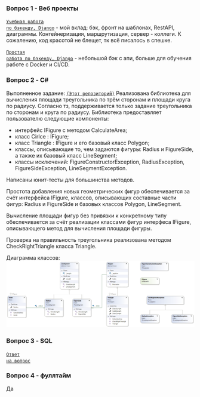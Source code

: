 ### Вопрос 1 - Веб проекты
<code>[Учебная работа по бэкенду, Django](https://github.com/mshat/web_project)</code> - мой вклад: бэк, фронт на шаблонах, RestAPI, диаграммы. Контейнеризация, маршрутизация, сервер - коллеги.
К сожалению, код красотой не блещет, тк всё писалось в спешке.

<code>[Простая работа по бэкенду, Django](https://github.com/mshat/rsoi-simple-perosn-with-api-on-docker)</code> - небольшой бэк с апи, больше для обучения работе с Docker и CI/CD.

### Вопрос 2 - C#

Выполненное задание: <code>[(Этот репозиторий)](https://github.com/mshat/FigureArea)</code>
Реализована библиотека для вычисления площади треугольника по трём сторонам и площади круга по радиусу. 
Согласно тз, поддерживается только задание треугольника по сторонам и круга по радиусу.
Библиотека предоставляет пользователю следующие компоненты:
* интерфейс IFigure с методом CalculateArea;
* класс Cirlce : IFigure;
* класс Triangle : IFigure и его базовый класс Polygon;
* классы, описывающие то, чем задаются фигуры: Radius и FigureSide, а также их базовый класс LineSegment;
* классы исключений: FigureConstructorException, RadiusException, FigureSideException,  LineSegmentException.

Написаны юнит-тесты для большинства методов.

Простота добавления новых геометрических фигур обеспечивается за счёт интерфейса IFigure, классов, описывающих составные части фигур: Radius и FigureSide и базовых классов Polygon, LineSegment.

Вычисление площади фигур без привязки к конкретному типу обеспечивается за счёт реализации классами фигур интерфеса IFigure, описывающего метод для вычисления площади фигуры.

Проверка на правильность треугольника реализована методом CheckRightTriangle класса Triangle.

Диаграмма классов:
<code>![Диаграмма классов](https://github.com/mshat/FigureArea/blob/master/FigureAreaDiagram.png)</code>
### Вопрос 3 - SQL
<code>[Ответ на вопрос](https://github.com/mshat/FigureArea/blob/master/SQLTask.sql)</code>

### Вопрос 4 - фуллтайм
Да
